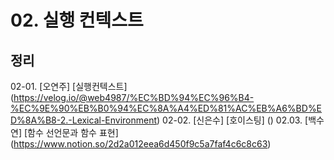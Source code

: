 # 02. 실행 컨텍스트

## 정리
02-01. [오연주] [실행컨텍스트] (https://velog.io/@web4987/%EC%BD%94%EC%96%B4-%EC%9E%90%EB%B0%94%EC%8A%A4%ED%81%AC%EB%A6%BD%ED%8A%B8-2.-Lexical-Environment)
02-02. [신은수] [호이스팅] ()
02.03. [백수연] [함수 선언문과 함수 표현] (https://www.notion.so/2d2a012eea6d450f9c5a7faf4c6c8c63)

